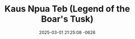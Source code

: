 ---
layout: movie-video-data
date: 2025-03-01 21:25:08 -0626
categories: movie

# Site Attributes
title: "Kaus Npua Teb (Legend of the Boar's Tusk)"
permalink: "/movie/Kaus_Npua_Teb_(Legend_of_the_Boar's_Tusk)"

# Movie Attributes
synopsis: "'The Boar's Tusk' is a legendary story that took place in the Black Mountain, located on the borders of China, Vietnam, and Laos. There was a boar that was very immune, and nobody could kill it. A rich Chinese man offered Ther Pa Chong (the head of the Black Mountain village) a jar of silver bars, a bowl of opium, and two logs of cloth for the boar and its tusks. There was a poor family named Pao Nga who lived in the southern part of that village. He had two sons—one named Tou Kao, 12 years old, and the other named Tou Pheng, one month old. The villagers always disliked Pao Nga's family. After Pa Chong learned that Pao Nga had the boar tusks, he commanded a group of men to force Pao Nga to hand them over. Pao Nga gave the tusks to his two sons and told them to run away before the men came. Please continue to see what kind of revenge and what kind of fighting would happen after the death of these two orphans' parents."
producer: "Keeb Kwm Production, XibXub Hmong Production"
director: "Kue Lee"
writer: "Kue Lee"
video_link: "https://youtu.be/Kr8HlYcseP8?si=HsQosoUWYJqaiysc"
genre: "Historical Romance Action"
year: "2012"
release_type: "DVD"
storage: "Private"
thumbnail: "/assets/images/movie_thumbnails/Kaus Npua Teb.jpeg"
publishing_company: "Keeb Kwm Production, XibXub Hmong Production"

# Sequels + Parts
base_movie: ""
total_parts: 0
sequel: ""

# Movie Cast
cast:
- name: "Kwm Lis"
- name: "Keem Lis"
- name: "Mea Hang"
- name: "Pakou Her"
- name: "Ger Yang"
- name: "Master Pao Yang"
---